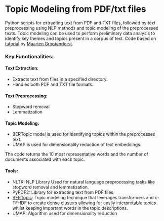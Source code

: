 # Topic Modeling from PDF/txt files

Python scripts for extracting text from PDF and TXT files, followed by text preprocessing using NLP methods and topic modeling of the preprocessed texts. Topic modeling can be used to perform preliminary data analysis to identify key themes and topics present in a corpus of text. Code based on [tutorial]([https://towardsdatascience.com/topic-modeling-with-bert-779f7db187e6]) by [Maarten Grootendorst]([https://medium.com/@maartengrootendorst]).

### Key Functionalities:

#### Text Extraction:

- Extracts text from files in a specified directory.
- Handles both PDF and TXT file formats.

#### Text Preprocessing:

- Stopword removal
- Lemmatization


#### Topic Modeling:

- BERTopic model is used for identifying topics within the preprocessed text.
- UMAP is used for dimensionality reduction of text embeddings.

The code returns the 10 most representative words and the number of documents associated with each topic.



#### Tools:

- NLTK: NLP Library Used for natural language preprocessing tasks like stopword removal and lemmatization.
- PyPDF2: Library for extracting text from PDF files.
- [BERTopic]([https://towardsdatascience.com/topic-modeling-with-bert-779f7db187e6]): Topic modeling technique that leverages transformers and c-TF-IDF to create dense clusters allowing for easily interpretable topics whilst keeping important words in the topic descriptions.
- UMAP: Algorithm used for dimensionality reduction 
